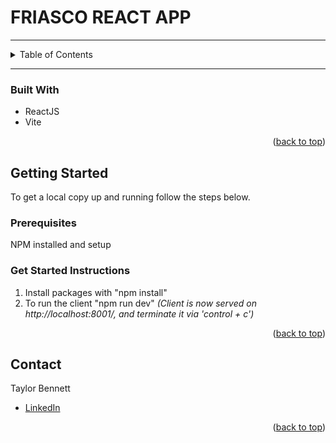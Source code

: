 <!-- Improved compatibility of back to top link: See: https://github.com/othneildrew/Best-README-Template/pull/73 -->
<a name="readme-top"></a>
<!--
*** Thanks for checking out the Best-README-Template. If you have a suggestion
*** that would make this better, please fork the repo and create a pull request
*** or simply open an issue with the tag "enhancement".
*** Don't forget to give the project a star!
*** Thanks again! Now go create something AMAZING! :D
-->


<!-- PROJECT LOGO -->
# FRIASCO REACT APP

---

<!-- TABLE OF CONTENTS -->
<details>
  <summary>Table of Contents</summary>
  <ol>
    <li>
      <a href="#about-the-project">About The Project</a>
      <ul>
        <li><a href="#built-with">Built With</a></li>
      </ul>
    </li>
    <li><a href="#getting-started">Getting Started</a></li>
    <li><a href="#contact">Contact</a></li>
  </ol>
</details>

---

### Built With
- ReactJS
- Vite

<p align="right">(<a href="#readme-top">back to top</a>)</p>


<!-- GETTING STARTED -->
## Getting Started

To get a local copy up and running follow the steps below.

### Prerequisites

NPM installed and setup

### Get Started Instructions

1. Install packages with "npm install"
2. To run the client "npm run dev" _(Client is now served on http://localhost:8001/, and terminate it via 'control + c')_

<p align="right">(<a href="#readme-top">back to top</a>)</p>

<!-- CONTACT -->
## Contact

Taylor Bennett
- [LinkedIn](https://www.linkedin.com/in/t4ybennett)

<p align="right">(<a href="#readme-top">back to top</a>)</p>
